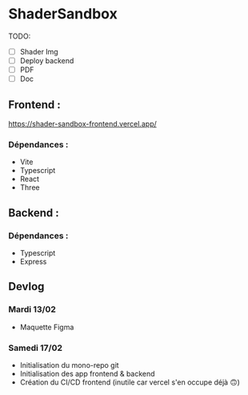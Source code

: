 # ShaderSandbox

TODO:
- [ ] Shader Img
- [ ] Deploy backend
- [ ] PDF
- [ ] Doc

## Frontend :
https://shader-sandbox-frontend.vercel.app/

### Dépendances :
- Vite
- Typescript
- React
- Three

## Backend :

### Dépendances :
- Typescript
- Express

## Devlog

### Mardi 13/02
- Maquette Figma

### Samedi 17/02
- Initialisation du mono-repo git
- Initialisation des app frontend & backend
- Création du CI/CD frontend (inutile car vercel s'en occupe déjà 🙃)


